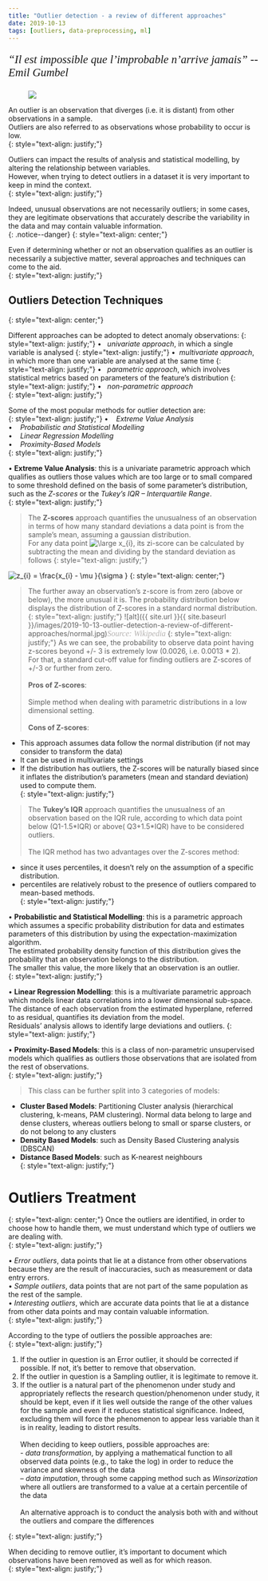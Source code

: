 ```yaml
---
title: "Outlier detection - a review of different approaches"
date: 2019-10-13
tags: [outliers, data-preprocessing, ml]
---
```


<p style="font-family: times, serif; font-size:17pt; font-style:italic">
    “Il est impossible que l’improbable n’arrive jamais” -- Emil Gumbel 
</p>

<figure>
   <img src="https://farm4.staticflickr.com/3164/2574611403_8884a7e936_o.jpg">
    <figcaption><a href="https://farm4.staticflickr.com/3164/2574611403_8884a7e936_o.jpg"></a></figcaption>
</figure>

An outlier is an observation that diverges (i.e. it is distant) from other observations in a sample.<br>Outliers are also referred to as observations whose probability to occur is low.<br>
{: style="text-align: justify;"}

Outliers can impact the results of analysis and statistical modelling, by altering the relationship between variables.<br>
However, when trying to detect outliers in a dataset it is very important to keep in mind the context.<br>
{: style="text-align: justify;"}

Indeed, unusual observations are not necessarily outliers; in some cases, they are legitimate observations that accurately describe the variability in the data and may contain valuable information.<br>
{: .notice--danger}
{: style="text-align: center;"}


Even if determining whether or not an observation qualifies as an outlier is necessarily a subjective matter, several approaches and techniques can come to the aid.<br>
{: style="text-align: justify;"}

## Outliers Detection Techniques<br>
{: style="text-align: center;"}

Different approaches can be adopted to detect anomaly observations:
{: style="text-align: justify;"}
•	&nbsp;&nbsp;*univariate approach*, in which a single variable is analysed
{: style="text-align: justify;"}
•	&nbsp;*multivariate approach*, in which more than one variable are analysed at the same time
{: style="text-align: justify;"}
•	&nbsp;&nbsp;*parametric approach*, which involves statistical metrics based on parameters of the feature’s 	distribution
{: style="text-align: justify;"}
•	&nbsp;&nbsp;*non-parametric approach*<br>
{: style="text-align: justify;"}

Some of the most popular methods for outlier detection are:<br>
{: style="text-align: justify;"}
•	&nbsp;&nbsp;&nbsp;*Extreme Value Analysis*<br>
•	&nbsp;&nbsp;&nbsp;*Probabilistic and Statistical Modelling*<br>
•	&nbsp;&nbsp;&nbsp;*Linear Regression Modelling*<br>
•	&nbsp;&nbsp;&nbsp;*Proximity-Based Models*<br>
{: style="text-align: justify;"}

•	**Extreme Value Analysis**: this is a univariate parametric approach which qualifies as outliers those values which are too large or to small compared to some threshold defined on the basis of some parameter’s distribution, such as the *Z-scores* or the *Tukey’s IQR – Interquartile Range*.<br>
{: style="text-align: justify;"}
>The **Z-scores** approach quantifies the unusualness of an observation in terms of how many standard deviations a data point is from the sample’s mean, assuming a gaussian distribution.<br>
For any data point <img src="https://latex.codecogs.com/svg.latex?\bg_black&space;\fn_cs&space;\large&space;x_{i}" title="\large x_{i}" />, its zi-score can be calculated by subtracting the mean and dividing by the standard deviation as follows
{: style="text-align: justify;"}

<img src="https://latex.codecogs.com/gif.latex?\fn_cs&space;z_{i}&space;=&space;\frac{x_{i}&space;-&space;\mu&space;}{\sigma&space;}" title="z_{i} = \frac{x_{i} - \mu }{\sigma }" />
{: style="text-align: center;"}

>The further away an observation’s z-score is from zero (above or below), the more unusual it is.
The probability distribution below displays the distribution of Z-scores in a standard normal distribution.
{: style="text-align: justify;"}
![alt]({{ site.url }}{{ site.baseurl }}/images/2019-10-13-outlier-detection-a-review-of-different-approaches/normal.jpg)<span style = "font-family: times, serif; font-size:12pt; font-style:italic; color: #B6B3B2; text-align: center;">Source: Wikipedia</span> 
{: style="text-align: justify;"}
> As we can see, the probability to observe data point having z-scores beyond +/- 3 is extremely low (0.0026, i.e. 0.0013 * 2).<br>
For that, a standard cut-off value for finding outliers are Z-scores of +/-3 or further from zero.<br><br>
**Pros of Z-scores**: <br><br>
Simple method when dealing with parametric distributions in a low dimensional setting.<br><br>
**Cons of Z-scores**:
-	This approach assumes data follow the normal distribution (if not may consider to transform the data)<br>
-	It can be used in multivariate settings<br>
-	If the distribution has outliers, the Z-scores will be naturally biased since it inflates the distribution’s parameters (mean and standard deviation) used to compute them.<br>
{: style="text-align: justify;"}

>The **Tukey’s IQR** approach quantifies the unusualness of an observation based on the IQR rule, according to which data point below (Q1-1.5\*IQR) or above( Q3+1.5\*IQR) have to be considered outliers.<br><br>
The IQR method has two advantages over the Z-scores method:<br>
-	since it uses percentiles, it doesn’t rely on the assumption of a specific distribution.<br>
-	percentiles are relatively robust to the presence of outliers compared to mean-based methods.<br>
{: style="text-align: justify;"}

•	**Probabilistic and Statistical Modelling**: this is a parametric approach which assumes a specific probability distribution for data and estimates parameters of this distribution by using the expectation-maximization algorithm.<br>The estimated probability density function of this distribution gives the probability that an observation belongs to the distribution.<br> The smaller this value, the more likely that an observation is an outlier.<br>
{: style="text-align: justify;"}

•	**Linear Regression Modelling**: this is a multivariate parametric approach which models linear data correlations into a lower dimensional sub-space.<br>The distance of each observation from the estimated hyperplane, referred to as residual, quantifies its deviation from the model.<br>Residuals’ analysis allows to identify large deviations and outliers.
{: style="text-align: justify;"}

•	**Proximity-Based Models**: this is a class of non-parametric unsupervised models which qualifies as outliers those observations that are isolated from the rest of observations.<br> 
{: style="text-align: justify;"}
>This class can be further split into 3 categories of models:<br>
-	**Cluster Based Models**: Partitioning Cluster analysis (hierarchical clustering, k-means, PAM clustering). Normal data belong to large and dense clusters, whereas outliers belong to small or sparse clusters, or do not belong to any clusters<br>
-	**Density Based Models**:  such as Density Based Clustering analysis (DBSCAN)<br>
-	**Distance Based Models**: such as K-nearest neighbours <br>
{: style="text-align: justify;"}


# Outliers Treatment<br>
{: style="text-align: center;"}
Once the outliers are identified, in order to choose how to handle them, we must understand which type of outliers we are dealing with.<br>
{: style="text-align: justify;"}

•	*Error outliers*, data points that lie at a distance from other observations because they are the result of inaccuracies, such as measurement or data entry errors.<br>
•	*Sample outliers*, data points that are not part of the same population as the rest of the sample.<br>
•	*Interesting outliers*, which are accurate data points that lie at a distance from other data points and may contain valuable information.<br>
{: style="text-align: justify;"}

According to the type of outliers the possible approaches are:<br>
{: style="text-align: justify;"}
<ol>
	<li>	If the outlier in question is an Error outlier, it should be corrected if possible. If not, it’s better to remove that observation.</li>
	<li>	If the outlier in question is a Sampling outlier, it is legitimate to remove it.</li>
	<li>	If the outlier is a natural part of the phenomenon under study and appropriately reflects the research question/phenomenon under study, it should be kept, even if it lies well outside the range of the other values for the sample and even if it reduces statistical significance. Indeed, excluding them will force the phenomenon to appear less variable than it is in reality, leading to distort results.<br><br>
	When deciding to keep outliers, possible approaches are:<br>
	- <span style = "font-style:italic">data transformation</span>, by applying a mathematical function to all observed data points (e.g., to take the log) in order to reduce the variance and skewness of the data<br> 
	– <span style = "font-style:italic">data imputation</span>, through some capping method such as <span style = "font-style:italic">Winsorization</span> where all outliers are transformed to a value at a certain percentile of the data<br><br>
	An alternative approach is to conduct the analysis both with and without the outliers and compare the differences</li>
</ol>
{: style="text-align: justify;"}



When deciding to remove outlier, it’s important to document which observations have been removed as well as for which reason.<br>
{: style="text-align: justify;"}



